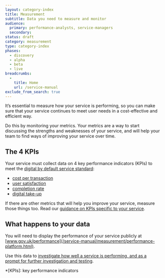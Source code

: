 ```yaml
---
layout: category-index
title: Measurement
subtitle: Data you need to measure and monitor
audience:
  primary: performance-analysts, service-managers
  secondary:
status: draft
category: measurement
type: category-index
phases:
  - discovery
  - alpha
  - beta
  - live
breadcrumbs:
  -
    title: Home
    url: /service-manual
exclude_from_search: true
---
```


It’s essential to measure how your service is performing, so you can make sure that your service continues to meet user needs in a cost-effective and efficient way.

Do this by monitoring your metrics. Your metrics are a way to start discussing the strengths and weaknesses of your service, and will help your team to find ways of improving your service over time.

## The 4 KPIs

Your service must collect data on 4 key performance indicators (KPIs) to meet the [digital by default service standard](/service-manual/digital-by-default):

* [cost per transaction](/service-manual/measurement/cost-per-transaction.html)
* [user satisfaction](/service-manual/measurement/user-satisfaction.html)
* [completion rate](/service-manual/measurement/completion-rate.html)
* [digital take-up](/service-manual/measurement/digital-takeup.html)

If there are other metrics that will help you improve your service, measure those things too. Read our [guidance on KPIs specific to your service](/service-manual/measurement/other-kpis.html).

## What happens to your data

You will need to display the performance of your service publicly at [www.gov.uk/performance](/service-manual/measurement/performance-platform.html).

Use this data to [investigate how well a service is performing, and as a prompt for further investigation and testing](/service-manual/measurement/using-data.html).

*[KPIs]: key performance indicators
